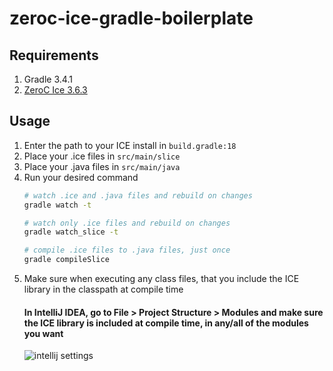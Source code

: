 # zeroc-ice-gradle-boilerplate

## Requirements
1. Gradle 3.4.1
1. [ZeroC Ice 3.6.3](https://zeroc.com/distributions/ice)

## Usage
1. Enter the path to your ICE install in `build.gradle:18`
1. Place your .ice files in `src/main/slice`
1. Place your .java files in `src/main/java`
1. Run your desired command
    ```sh
    # watch .ice and .java files and rebuild on changes
    gradle watch -t

    # watch only .ice files and rebuild on changes
    gradle watch_slice -t

    # compile .ice files to .java files, just once
    gradle compileSlice
    ```
1. Make sure when executing any class files, that you include the ICE library in the classpath at compile time
    #### In IntelliJ IDEA, go to File > Project Structure > Modules and make sure the ICE library is included at compile time, in any/all of the modules you want
    ![intellij settings](http://img04.imgland.net/gOscLk.png)
